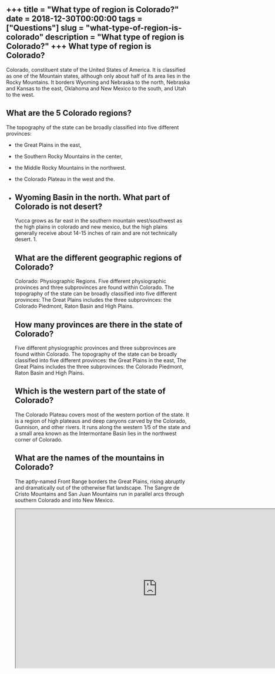 +++
title = "What type of region is Colorado?"
date = 2018-12-30T00:00:00
tags = ["Questions"]
slug = "what-type-of-region-is-colorado"
description = "What type of region is Colorado?"
+++
What type of region is Colorado?
--------------------------------

Colorado, constituent state of the United States of America. It is classified as one of the Mountain states, although only about half of its area lies in the Rocky Mountains. It borders Wyoming and Nebraska to the north, Nebraska and Kansas to the east, Oklahoma and New Mexico to the south, and Utah to the west.

What are the 5 Colorado regions?
--------------------------------

The topography of the state can be broadly classified into five different provinces:

- the Great Plains in the east,
- the Southern Rocky Mountains in the center,
- the Middle Rocky Mountains in the northwest.
- the Colorado Plateau in the west and the.
- Wyoming Basin in the north. What part of Colorado is not desert?
    ------------------------------------
    
    Yucca grows as far east in the southern mountain west/southwest as the high plains in colorado and new mexico, but the high plains generally receive about 14-15 inches of rain and are not technically desert. 1.
    
    What are the different geographic regions of Colorado?
    ------------------------------------------------------
    
    Colorado: Physiographic Regions. Five different physiographic provinces and three subprovinces are found within Colorado. The topography of the state can be broadly classified into five different provinces: The Great Plains includes the three subprovinces: the Colorado Piedmont, Raton Basin and High Plains.
    
    How many provinces are there in the state of Colorado?
    ------------------------------------------------------
    
    Five different physiographic provinces and three subprovinces are found within Colorado. The topography of the state can be broadly classified into five different provinces: the Great Plains in the east, The Great Plains includes the three subprovinces: the Colorado Piedmont, Raton Basin and High Plains.
    
    Which is the western part of the state of Colorado?
    ---------------------------------------------------
    
    The Colorado Plateau covers most of the western portion of the state. It is a region of high plateaus and deep canyons carved by the Colorado, Gunnison, and other rivers. It runs along the western 1/5 of the state and a small area known as the Intermontane Basin lies in the northwest corner of Colorado.
    
    What are the names of the mountains in Colorado?
    ------------------------------------------------
    
    The aptly-named Front Range borders the Great Plains, rising abruptly and dramatically out of the otherwise flat landscape. The Sangre de Cristo Mountains and San Juan Mountains run in parallel arcs through southern Colorado and into New Mexico.
    
    <iframe allow="accelerometer; autoplay; clipboard-write; encrypted-media; gyroscope; picture-in-picture" allowfullscreen="" class="__youtube_prefs__  epyt-is-override  no-lazyload" data-no-lazy="1" data-origheight="433" data-origwidth="770" data-skipgform_ajax_framebjll="" height="433" id="_ytid_30903" loading="lazy" src="https://www.youtube.com/embed/C_Vq9BpE68Q?enablejsapi=1&autoplay=0&cc_load_policy=0&cc_lang_pref=&iv_load_policy=1&loop=0&modestbranding=0&rel=1&fs=1&playsinline=0&autohide=2&theme=dark&color=red&controls=1&" title="YouTube player" width="770"></iframe>